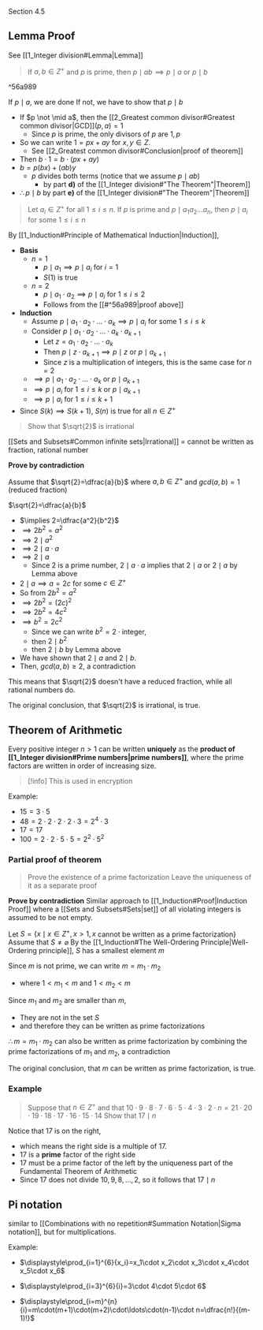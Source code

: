  Section 4.5

## Lemma Proof

See [[1_Integer division#Lemma|Lemma]]

> If $a,b\in Z^+$ and $p$ is prime, 
> then $p\mid ab \implies p\mid a$  or  $p\mid b$

^56a989

If $p\mid a$, we are done
If not, we have to show that $p\mid b$
- If $p \not \mid a$, then the [[2_Greatest common divisor#Greatest common divisor|GCD]]$(p,a)=1$
	- Since $p$ is prime, the only divisors of $p$ are $1,p$
- So we can write $1=px+ay$ for $x,y \in Z$.
	- See [[2_Greatest common divisor#Conclusion|proof of theorem]]
- Then $b\cdot 1 = b\cdot (px+ay)$
- $b=p(bx)+(ab)y$
	- $p$ divides both terms (notice that we assume $p\mid ab$)
		- by part **d)** of the [[1_Integer division#"The Theorem"|Theorem]]
- $\therefore p\mid b$  by part **e)** of the [[1_Integer division#"The Theorem"|Theorem]]


> Let $a_i \in Z^+$ for all $1\leq i \leq n$.
> If $p$ is prime and $p\mid a_1a_2\dots a_n$,
> then $p\mid a_i$ for some $1 \leq i \leq n$

By [[1_Induction#Principle of Mathematical Induction|Induction]],
- **Basis**
	- $n=1$
		- $p\mid a_1 \implies p\mid a_i$ for $i=1$
		- $S(1)$ is true
	- $n=2$
		- $p\mid a_1 \cdot a_2 \implies p \mid a_i$ for $1 \leq i \leq 2$
		- Follows from the [[#^56a989|proof above]]
- **Induction**
	- Assume $p\mid a_1\cdot a_2 \cdot \ldots \cdot a_k \implies p \mid a_i$ for some $1\leq i \leq k$
	- Consider $p\mid a_1 \cdot a_2 \cdot \ldots \cdot a_k \cdot a_{k+1}$
		- Let $z=a_1\cdot a_2 \cdot \ldots \cdot a_k$
		- Then $p \mid z \cdot a_{k+1} \implies p\mid z$ or $p \mid a_{k+1}$
		- Since $z$ is a multiplication of integers, this is the same case for $n=2$
	- $\implies p\mid a_1\cdot a_2 \cdot \ldots \cdot a_k$ or $p \mid a_{k+1}$
	- $\implies p \mid a_i$ for $1\leq i \leq k$ or $p \mid a_{k+1}$
	- $\implies p \mid a_i$ for $1 \leq i \leq k+1$
- Since $S(k) \implies S(k+1)$, $S(n)$ is true for all $n \in Z^+$
 

> Show that $\sqrt{2}$ is irrational

[[Sets and Subsets#Common infinite sets|Irrational]] = cannot be written as fraction, rational number

**Prove by contradiction**

Assume that $\sqrt{2}=\dfrac{a}{b}$ where $a,b \in Z^+$ and $gcd(a,b)=1$ (reduced fraction)

$\sqrt{2}=\dfrac{a}{b}$
- $\implies 2=\dfrac{a^2}{b^2}$
- $\implies 2b^2=a^2$
- $\implies 2 \mid a^2$
- $\implies 2 \mid a \cdot a$
- $\implies 2 \mid a$
	- Since $2$ is a prime number, $2\mid a \cdot a$ implies that $2\mid a$ or $2 \mid a$ by Lemma above
- $2\mid a \implies a=2c$ for some $c \in Z^+$
- So from $2b^2=a^2$
- $\implies 2b^2=(2c)^2$
- $\implies 2b^2=4c^2$
- $\implies b^2=2c^2$
	- Since we can write $b^2=2\cdot\text{integer}$,
	- then $2 \mid b^2$
	- then $2 \mid b$ by Lemma above
- We have shown that $2 \mid a$ and $2 \mid b$.
- Then, $gcd(a,b) \geq 2$, a contradiction

This means that $\sqrt{2}$ doesn't have a reduced fraction, while all rational numbers do.

The original conclusion, that $\sqrt{2}$ is irrational, is true.


## Theorem of Arithmetic

Every positive integer $n>1$ can be written **uniquely** as the **product of [[1_Integer division#Prime numbers|prime numbers]]**, where the prime factors are written in order of increasing size.

> [!info] This is used in encryption

Example:
- $15=3\cdot 5$
- $48=2\cdot 2\cdot 2\cdot 2\cdot 3 = 2^4 \cdot 3$
- $17=17$
- $100=2\cdot 2\cdot 5\cdot 5=2^2\cdot 5^2$

### Partial proof of theorem

> Prove the existence of a prime factorization
> Leave the uniqueness of it as a separate proof

**Prove by contradiction**
Similar approach to [[1_Induction#Proof|Induction Proof]] where a [[Sets and Subsets#Sets|set]] of all violating integers is assumed to be not empty.

Let $S=\{x\mid x\in Z^+,x>1,x$ cannot be written as a prime factorization$\}$
Assume that $S\not = \varnothing$
By the [[1_Induction#The Well-Ordering Principle|Well-Ordering principle]], $S$ has a smallest element $m$ 

Since $m$ is not prime, we can write $m=m_1 \cdot m_2$ 
- where $1<m_1<m$ and $1<m_2<m$

Since $m_1$ and $m_2$ are smaller than $m$,
- They are not in the set $S$
- and therefore they can be written as prime factorizations

$\therefore m=m_1\cdot m_2$ can also be written as prime factorization by combining the prime factorizations of $m_1$ and $m_2$, a contradiction

The original conclusion, that $m$ can be written as prime factorization, is true.

### Example

> Suppose that $n \in Z^+$ and that
> $10\cdot 9\cdot 8\cdot 7\cdot 6\cdot 5\cdot 4\cdot 3\cdot 2\cdot n=21\cdot 20\cdot 19\cdot 18\cdot 17\cdot 16\cdot 15\cdot 14$
> Show that $17 \mid n$

Notice that $17$ is on the right, 
- which means the right side is a multiple of $17$.
- $17$ is a **prime** factor of the right side
- $17$ must be a prime factor of the left by the uniqueness part of the Fundamental Theorem of Arithmetic
- Since $17$ does not divide $10,9,8,\ldots,2$, so it follows that $17\mid n$


## Pi notation
similar to [[Combinations with no repetition#Summation Notation|Sigma notation]], but for multiplications.

Example:

- $\displaystyle\prod_{i=1}^{6}{x_i}=x_1\cdot x_2\cdot x_3\cdot x_4\cdot x_5\cdot x_6$

-  $\displaystyle\prod_{i=3}^{6}{i}=3\cdot 4\cdot 5\cdot 6$

 - $\displaystyle\prod_{i=m}^{n}{i}=m\cdot(m+1)\cdot(m+2)\cdot\ldots\cdot(n-1)\cdot n=\dfrac{n!}{(m-1)!}$


